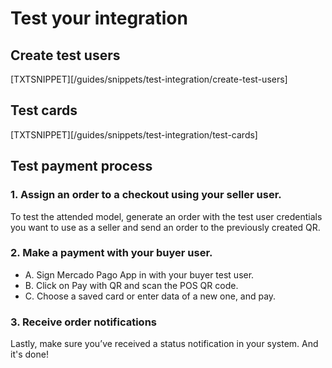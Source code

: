 # Test your integration

## Create test users

[TXTSNIPPET][/guides/snippets/test-integration/create-test-users]

## Test cards

[TXTSNIPPET][/guides/snippets/test-integration/test-cards]

## Test payment process

### 1. Assign an order to a checkout using your seller user.

To test the attended model, generate an order with the test user credentials you want to use as a seller and send an order to the previously created QR.

### 2. Make a payment with your buyer user.

- A. Sign Mercado Pago App in with your buyer test user.
- B. Click on Pay with QR and scan the POS QR code.
- C. Choose a saved card or enter data of a new one, and pay.

### 3. Receive order notifications

Lastly, make sure you’ve received a status notification in your system. And it's done!